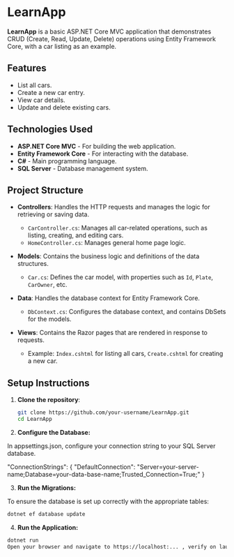 # LearnApp

**LearnApp** is a basic ASP.NET Core MVC application that demonstrates CRUD (Create, Read, Update, Delete) operations using Entity Framework Core, with a car listing as an example.

## Features

- List all cars.
- Create a new car entry.
- View car details.
- Update and delete existing cars.

## Technologies Used

- **ASP.NET Core MVC** - For building the web application.
- **Entity Framework Core** - For interacting with the database.
- **C#** - Main programming language.
- **SQL Server** - Database management system.

## Project Structure

- **Controllers**: Handles the HTTP requests and manages the logic for retrieving or saving data.
  - `CarController.cs`: Manages all car-related operations, such as listing, creating, and editing cars.
  - `HomeController.cs`: Manages general home page logic.
  
- **Models**: Contains the business logic and definitions of the data structures.
  - `Car.cs`: Defines the car model, with properties such as `Id`, `Plate`, `CarOwner`, etc.
  
- **Data**: Handles the database context for Entity Framework Core.
  - `DbContext.cs`: Configures the database context, and contains DbSets for the models.
  
- **Views**: Contains the Razor pages that are rendered in response to requests.
  - Example: `Index.cshtml` for listing all cars, `Create.cshtml` for creating a new car.

## Setup Instructions

1. **Clone the repository**:

   ```bash
   git clone https://github.com/your-username/LearnApp.git
   cd LearnApp

2. **Configure the Database:**

In appsettings.json, configure your connection string to your SQL Server database.

"ConnectionStrings": {
  "DefaultConnection": "Server=your-server-name;Database=your-data-base-name;Trusted_Connection=True;"
}

3. **Run the Migrations:**

To ensure the database is set up correctly with the appropriate tables:

```bash
dotnet ef database update
```

4. **Run the Application:**

```bash
dotnet run
Open your browser and navigate to https://localhost:... , verify on launchSettings.json
```
